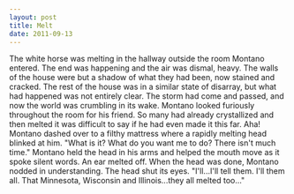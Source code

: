 ```yaml
---
layout: post
title: Melt
date: 2011-09-13
---
```

The white horse was melting in the hallway outside the room Montano
      entered.    The end was happening and the air was dismal, heavy. The walls
      of the house were but a shadow of what they had been, now stained and cracked. The rest of the
      house was in a similar state of disarray, but what had happened was not entirely clear. The
      storm had come and passed, and now the world was crumbling in its wake.    Montano looked furiously throughout the room for his friend. So many had already
      crystallized and then melted it was difficult to say if he had even made it this far. Aha!
      Montano dashed over to a filthy mattress where a rapidly melting head blinked at him.    "What is it? What do you want me to do? There isn't much time." Montano held
      the head in his arms and helped the mouth move as it spoke silent words. An ear melted off.
      When the head was done, Montano nodded in understanding. The head shut its eyes.    "I'll...I'll tell them. I'll them all. That Minnesota, Wisconsin and
      Illinois...they all melted too..."